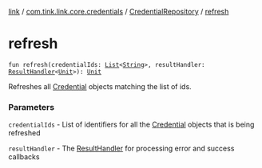 [link](../../index.md) / [com.tink.link.core.credentials](../index.md) / [CredentialRepository](index.md) / [refresh](./refresh.md)

# refresh

`fun refresh(credentialIds: `[`List`](https://kotlinlang.org/api/latest/jvm/stdlib/kotlin.collections/-list/index.html)`<`[`String`](https://kotlinlang.org/api/latest/jvm/stdlib/kotlin/-string/index.html)`>, resultHandler: `[`ResultHandler`](../../com.tink.service.handler/-result-handler/index.md)`<`[`Unit`](https://kotlinlang.org/api/latest/jvm/stdlib/kotlin/-unit/index.html)`>): `[`Unit`](https://kotlinlang.org/api/latest/jvm/stdlib/kotlin/-unit/index.html)

Refreshes all [Credential](../../com.tink.model.credential/-credential/index.md) objects matching the list of ids.

### Parameters

`credentialIds` - List of identifiers for all the [Credential](../../com.tink.model.credential/-credential/index.md) objects that is being refreshed

`resultHandler` - The [ResultHandler](../../com.tink.service.handler/-result-handler/index.md) for processing error and success callbacks